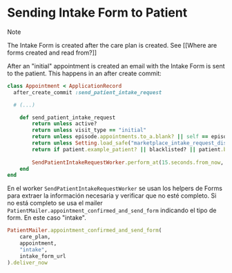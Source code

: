 # Sending Intake Form to Patient

> [!Note]
> The Intake Form is created after the care plan is created. See [[Where are forms created and read from?]]

After an "initial" appointment is created an email with the Intake Form is sent to the patient. This happens in an after create commit:
```ruby
class Appointment < ApplicationRecord
  after_create_commit :send_patient_intake_request

  # (...)

	def send_patient_intake_request
		return unless active?
		return unless visit_type == "initial"
		return unless episode.appointments.to_a.blank? || self == episode.appointments.to_a.min_by(&:created_at)
		return unless Setting.load_safe("marketplace_intake_request_disabled") == true
		return if patient.example_patient? || blacklisted? || patient.blacklisted?
	
		SendPatientIntakeRequestWorker.perform_at(15.seconds.from_now, id)
	end
end
```

En el worker `SendPatientIntakeRequestWorker` se usan los helpers de Forms para extraer la información necesaria y verificar que no esté completo. Si no está completo se usa el mailer `PatientMailer.appointment_confirmed_and_send_form` indicando el tipo de form. En este caso "intake".

```ruby
PatientMailer.appointment_confirmed_and_send_form(
	care_plan,
	appointment,
	"intake",
	intake_form_url
).deliver_now
```